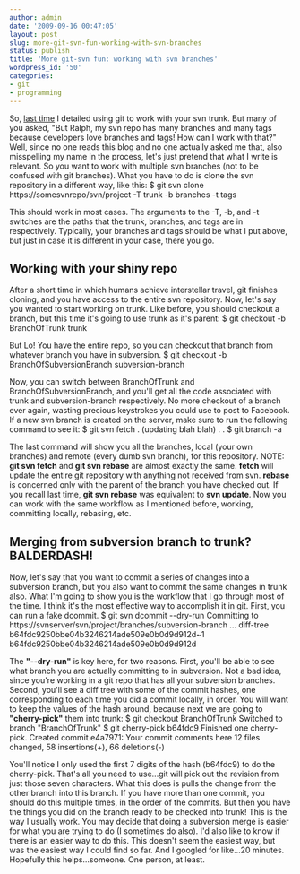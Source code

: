 ```yaml
---
author: admin
date: '2009-09-16 00:47:05'
layout: post
slug: more-git-svn-fun-working-with-svn-branches
status: publish
title: 'More git-svn fun: working with svn branches'
wordpress_id: '50'
categories:
- git
- programming
---
```


So,
[last time](http://www.ronniealleva.org/index.php/2008/08/28/using-git-and-subversion-in-5-easy-steps/)
I detailed using git to work with your svn trunk. But many of you
asked, "But Ralph, my svn repo has many branches and many tags
because developers love branches and tags! How can I work with
that?" Well, since no one reads this blog and no one actually asked
me that, also misspelling my name in the process, let's just
pretend that what I write is relevant. So you want to work with
multiple svn branches (not to be confused with git branches). What
you have to do is clone the svn repository in a different way, like
this:
    $ git svn clone https://somesvnrepo/svn/project -T trunk -b branches -t tags

This should work in most cases. The arguments to the -T, -b, and -t
switches are the paths that the trunk, branches, and tags are in
respectively. Typically, your branches and tags should be what I
put above, but just in case it is different in your case, there you
go.
## Working with your shiny repo

After a short time in which humans achieve interstellar travel, git
finishes cloning, and you have access to the entire svn repository.
Now, let's say you wanted to start working on trunk. Like before,
you should checkout a branch, but this time it's going to use trunk
as it's parent:
    $ git checkout -b BranchOfTrunk trunk

But Lo! You have the entire repo, so you can checkout that branch
from whatever branch you have in subversion.
    $ git checkout -b BranchOfSubversionBranch subversion-branch

Now, you can switch between BranchOfTrunk and
BranchOfSubversionBranch, and you'll get all the code associated
with trunk and subversion-branch respectively. No more checkout of
a branch ever again, wasting precious keystrokes you could use to
post to Facebook. If a new svn branch is created on the server,
make sure to run the following command to see it:
    $ git svn fetch
    . (updating blah blah)
    .
    .
    $ git branch -a

The last command will show you all the branches, local (your own
branches) and remote (every dumb svn branch), for this repository.
NOTE: **git svn fetch** and **git svn rebase** are almost exactly
the same. **fetch** will update the entire git repository with
anything not received from svn. **rebase** is concerned only with
the parent of the branch you have checked out. If you recall last
time, **git svn rebase** was equivalent to **svn update**. Now you
can work with the same workflow as I mentioned before, working,
committing locally, rebasing, etc.
## Merging from subversion branch to trunk? BALDERDASH!

Now, let's say that you want to commit a series of changes into a
subversion branch, but you also want to commit the same changes in
trunk also. What I'm going to show you is the workflow that I go
through most of the time. I think it's the most effective way to
accomplish it in git. First, you can run a fake dcommit.
    $ git svn dcommit --dry-run
    Committing to https://svnserver/svn/project/branches/subversion-branch ...
    diff-tree b64fdc9250bbe04b3246214ade509e0b0d9d912d~1 b64fdc9250bbe04b3246214ade509e0b0d9d912d

The **"--dry-run"** is key here, for two reasons. First, you'll be
able to see what branch you are actually committing to in
subversion. Not a bad idea, since you're working in a git repo that
has all your subversion branches. Second, you'll see a diff tree
with some of the commit hashes, one corresponding to each time you
did a commit locally, in order. You will want to keep the values of
the hash around, because next we are going to **"cherry-pick"**
them into trunk:
    $ git checkout BranchOfTrunk
    Switched to branch "BranchOfTrunk"
    $ git cherry-pick b64fdc9
    Finished one cherry-pick.
    Created commit e4a7971:  Your commit comments here
     12 files changed, 58 insertions(+), 66 deletions(-)

You'll notice I only used the first 7 digits of the hash (b64fdc9)
to do the cherry-pick. That's all you need to use...git will pick
out the revision from just those seven characters. What this does
is pulls the change from the other branch into this branch. If you
have more than one commit, you should do this multiple times, in
the order of the commits. But then you have the things you did on
the branch ready to be checked into trunk! This is the way I
usually work. You may decide that doing a subversion merge is
easier for what you are trying to do (I sometimes do also). I'd
also like to know if there is an easier way to do this. This
doesn't seem the easiest way, but was the easiest way I could find
so far. And I googled for like...20 minutes. Hopefully this
helps...someone. One person, at least.


